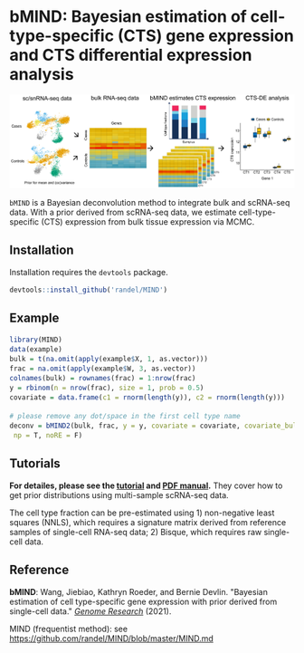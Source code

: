 bMIND: Bayesian estimation of cell-type-specific (CTS) gene expression and CTS differential expression analysis
===============================================================

![](man/bMIND.png)

`bMIND` is a Bayesian deconvolution method to integrate bulk and scRNA-seq data. With a prior derived from scRNA-seq data, we estimate cell-type-specific (CTS) expression from bulk tissue expression via MCMC.

## Installation

Installation requires the `devtools` package.

``` r
devtools::install_github('randel/MIND')
```
## Example

<!-- end list -->

``` r
library(MIND)
data(example)
bulk = t(na.omit(apply(example$X, 1, as.vector)))
frac = na.omit(apply(example$W, 3, as.vector))
colnames(bulk) = rownames(frac) = 1:nrow(frac)
y = rbinom(n = nrow(frac), size = 1, prob = 0.5)
covariate = data.frame(c1 = rnorm(length(y)), c2 = rnorm(length(y)))

# please remove any dot/space in the first cell type name
deconv = bMIND2(bulk, frac, y = y, covariate = covariate, covariate_bulk = 'c1', covariate_cts = 'c2', 
 np = T, noRE = F)
```

## Tutorials

**For detailes, please see the [tutorial](https://htmlpreview.github.io/?https://github.com/randel/MIND/blob/master/bMIND_tutorial.html) and [PDF
manual](https://github.com/randel/MIND/blob/master/MIND-manual.pdf).** They cover how to get prior distributions using multi-sample scRNA-seq data.

The cell type fraction can be pre-estimated using 1) non-negative least squares (NNLS), which requires a
signature matrix derived from reference samples of single-cell RNA-seq data; 2) Bisque, which requires raw single-cell data.

## Reference

**bMIND**: Wang, Jiebiao, Kathryn Roeder, and Bernie Devlin. "Bayesian estimation of cell type-specific gene expression with prior derived from single-cell data." [_Genome Research_](https://genome.cshlp.org/content/early/2021/04/09/gr.268722.120.full.pdf) (2021).

MIND (frequentist method): see https://github.com/randel/MIND/blob/master/MIND.md
